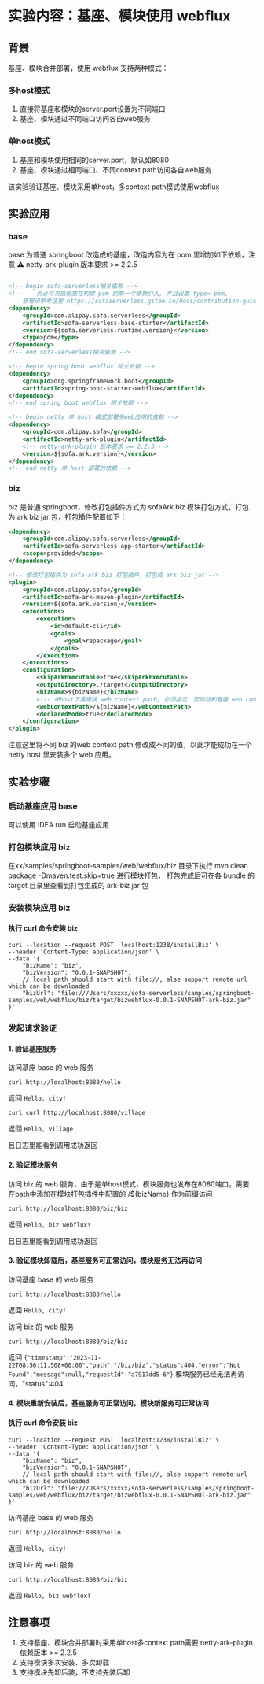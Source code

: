 
# 实验内容：基座、模块使用 webflux

## 背景

基座、模块合并部署，使用 webflux 支持两种模式：

### 多host模式
1. 直接将基座和模块的server.port设置为不同端口
2. 基座、模块通过不同端口访问各自web服务

### 单host模式
1. 基座和模块使用相同的server.port，默认如8080
2. 基座、模块通过相同端口、不同context path访问各自web服务

该实验验证基座、模块采用单host，多context path模式使用webflux

## 实验应用
### base
base 为普通 springboot 改造成的基座，改造内容为在 pom 里增加如下依赖，注意 ⚠️ netty-ark-plugin 版本要求 >= 2.2.5
```xml

<!-- begin sofa-serverless相关依赖 -->
<!--    务必将次依赖放在构建 pom 的第一个依赖引入, 并且设置 type= pom, 
    原理请参考这里 https://sofaserverless.gitee.io/docs/contribution-guidelines/runtime/multi-app-padater/ -->
<dependency>
    <groupId>com.alipay.sofa.serverless</groupId>
    <artifactId>sofa-serverless-base-starter</artifactId>
    <version>${sofa.serverless.runtime.version}</version>
    <type>pom</type>
</dependency>
<!-- end sofa-serverless相关依赖 -->

<!-- begin spring boot webflux 相关依赖 -->
<dependency>
    <groupId>org.springframework.boot</groupId>
    <artifactId>spring-boot-starter-webflux</artifactId>
</dependency>
<!-- end spring boot webflux 相关依赖 -->

<!-- begin netty 单 host 模式部署多web应用的依赖 -->
<dependency>
    <groupId>com.alipay.sofa</groupId>
    <artifactId>netty-ark-plugin</artifactId>
    <!-- netty-ark-plugin 版本要求 >= 2.2.5 -->
    <version>${sofa.ark.version}</version>
</dependency>
<!-- end netty 单 host 部署的依赖 -->

```

### biz
biz 是普通 springboot，修改打包插件方式为 sofaArk biz 模块打包方式，打包为 ark biz jar 包，打包插件配置如下：
```xml
<dependency>
    <groupId>com.alipay.sofa.serverless</groupId>
    <artifactId>sofa-serverless-app-starter</artifactId>
    <scope>provided</scope>
</dependency>

<!-- 修改打包插件为 sofa-ark biz 打包插件，打包成 ark biz jar -->
<plugin>
    <groupId>com.alipay.sofa</groupId>
    <artifactId>sofa-ark-maven-plugin</artifactId>
    <version>${sofa.ark.version}</version>
    <executions>
        <execution>
            <id>default-cli</id>
            <goals>
                <goal>repackage</goal>
            </goals>
        </execution>
    </executions>
    <configuration>
        <skipArkExecutable>true</skipArkExecutable>
        <outputDirectory>./target</outputDirectory>
        <bizName>${bizName}</bizName>
        <!-- 单host下需更换 web context path, 必须指定，否则将和基座 web context 冲突，导致启动失败 -->
        <webContextPath>/${bizName}</webContextPath>
        <declaredMode>true</declaredMode>
    </configuration>
</plugin>
```
注意这里将不同 biz 的web context path 修改成不同的值，以此才能成功在一个 netty host 里安装多个 web 应用。


## 实验步骤

### 启动基座应用 base

可以使用 IDEA run 启动基座应用

### 打包模块应用 biz

在xx/samples/springboot-samples/web/webflux/biz 目录下执行 mvn clean package -Dmaven.test.skip=true 进行模块打包， 打包完成后可在各 bundle 的 target 目录里查看到打包生成的 ark-biz jar 包

### 安装模块应用 biz

#### 执行 curl 命令安装 biz

```shell
curl --location --request POST 'localhost:1238/installBiz' \
--header 'Content-Type: application/json' \
--data '{
    "bizName": "biz",
    "bizVersion": "0.0.1-SNAPSHOT",
    // local path should start with file://, alse support remote url which can be downloaded
    "bizUrl": "file:///Users/xxxxx/sofa-serverless/samples/springboot-samples/web/webflux/biz/target/bizwebflux-0.0.1-SNAPSHOT-ark-biz.jar"
}'
```

### 发起请求验证

#### 1. 验证基座服务

访问基座 base 的 web 服务
```shell
curl http://localhost:8080/hello
```
返回 `Hello, city!`
```shell
curl curl http://localhost:8080/village
```
返回 `Hello, village`

且日志里能看到调用成功返回

#### 2. 验证模块服务

访问 biz 的 web 服务，由于是单host模式，模块服务也发布在8080端口，需要在path中添加在模块打包插件中配置的 <webContextPath>/${bizName}</webContextPath> 作为前缀访问
```shell
curl http://localhost:8080/biz/biz
```
返回 `Hello, biz webflux!`

且日志里能看到调用成功返回

#### 3. 验证模块卸载后，基座服务可正常访问，模块服务无法再访问

访问基座 base 的 web 服务
```shell
curl http://localhost:8080/hello
```
返回 `Hello, city!`

访问 biz 的 web 服务
```shell
curl http://localhost:8080/biz/biz
```
返回 `{"timestamp":"2023-11-22T08:56:11.508+00:00","path":"/biz/biz","status":404,"error":"Not Found","message":null,"requestId":"a7917dd5-6"}`
模块服务已经无法再访问，"status":404 

#### 4. 模块重新安装后，基座服务可正常访问，模块新服务可正常访问

#### 执行 curl 命令安装 biz

```shell
curl --location --request POST 'localhost:1238/installBiz' \
--header 'Content-Type: application/json' \
--data '{
    "bizName": "biz",
    "bizVersion": "0.0.1-SNAPSHOT",
    // local path should start with file://, alse support remote url which can be downloaded
    "bizUrl": "file:///Users/xxxxx/sofa-serverless/samples/springboot-samples/web/webflux/biz/target/bizwebflux-0.0.1-SNAPSHOT-ark-biz.jar"
}'
```
访问基座 base 的 web 服务
```shell
curl http://localhost:8080/hello
```
返回 `Hello, city!`

访问 biz 的 web 服务
```shell
curl http://localhost:8080/biz/biz
```
返回 `Hello, biz webflux!`


## 注意事项
1. 支持基座、模块合并部署时采用单host多context path需要 netty-ark-plugin 依赖版本 >= 2.2.5
2. 支持模块多次安装、多次卸载
3. 支持模块先卸后装，不支持先装后卸
